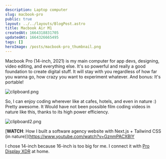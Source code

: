 ```yaml
---
description: Laptop computer
slug: macbook-pro
public: true
layout: ../../layouts/BlogPost.astro
title: Macbook Air M1
createdAt: 1664318831705
updatedAt: 1664326665495
tags: []
heroImage: /posts/macbook-pro_thumbnail.png
---
```



Macbook Pro (14-inch, 2021) is my main computer for app devs, designing, video editing, and everything else.
It's so powerful and really a good foundation to create digital stuff. It will stay with you regardless of how far you wanna go, how crazy you want to experiment whatever. And bonus:  It's portable!

![clipboard.png](/posts/macbook-pro_clipboard-png.png)

So, I can enjoy coding wherever like at cafes, hotels, and even in nature :) Pretty awesome. It Would have not been possible film coding videos in nature like this, thanks to its high power efficiency.

![clipboard2.png](/posts/macbook-pro_clipboard2-png.png)

  [**WATCH**: How I built a software agency website with Next.js + Tailwind CSS (in nature)](https://www.youtube.com/watch?v=GznmPACXBlY
  
  I chose 14-inch because 16-inch is too big for me. I connect it with [Pro Display XDR](https://uses.craftz.dog/posts/pro-display-xdr) at home.

